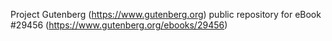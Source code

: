 Project Gutenberg (https://www.gutenberg.org) public repository for eBook #29456 (https://www.gutenberg.org/ebooks/29456)
